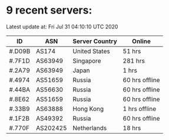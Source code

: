 # 9 recent servers:

Latest update at: Fri Jul 31 04:10:10 UTC 2020

| ID | ASN | Server Country | Online |
| -- | --- | -------------- | ------ |
| #.D09B | AS174 | United States | 51 hrs |
| #.7F1D | AS63949 | Singapore | 281 hrs |
| #.2A79 | AS63949 | Japan | 1 hrs |
| #.4974 | AS51659 | Russia | 60 hrs offline |
| #.44BA | AS56630 | Russia | 60 hrs offline |
| #.8E62 | AS51659 | Russia | 60 hrs offline |
| #.33B9 | AS63888 | Hong Kong | 1 hrs offline |
| #.1F2B | AS49392 | Russia | 60 hrs offline |
| #.770F | AS202425 | Netherlands | 18 hrs |

